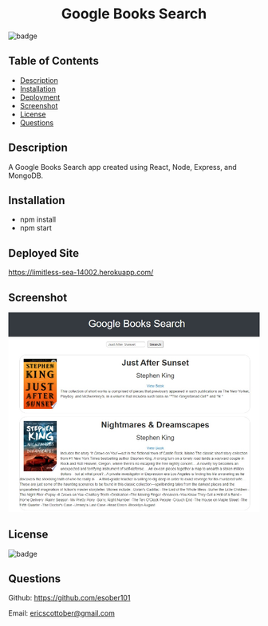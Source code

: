 <h1 align="center"> Google Books Search </h1>

![badge](https://img.shields.io/badge/license-MIT-blue)

## Table of Contents
- [Description](#description)
- [Installation](#install)
- [Deployment](#deployed) 
- [Screenshot](#screenshot)
- [License](#license)
- [Questions](#questions)

## Description
A Google Books Search app created using React, Node, Express, and MongoDB.

## Installation
- npm install
- npm start

## Deployed Site
https://limitless-sea-14002.herokuapp.com/

## Screenshot
![Screenshot](images/books-search.jpg "Screenshot")

## License
![badge](https://img.shields.io/badge/license-MIT-blue)

## Questions
Github: https://github.com/esober101

Email: ericscottober@gmail.com